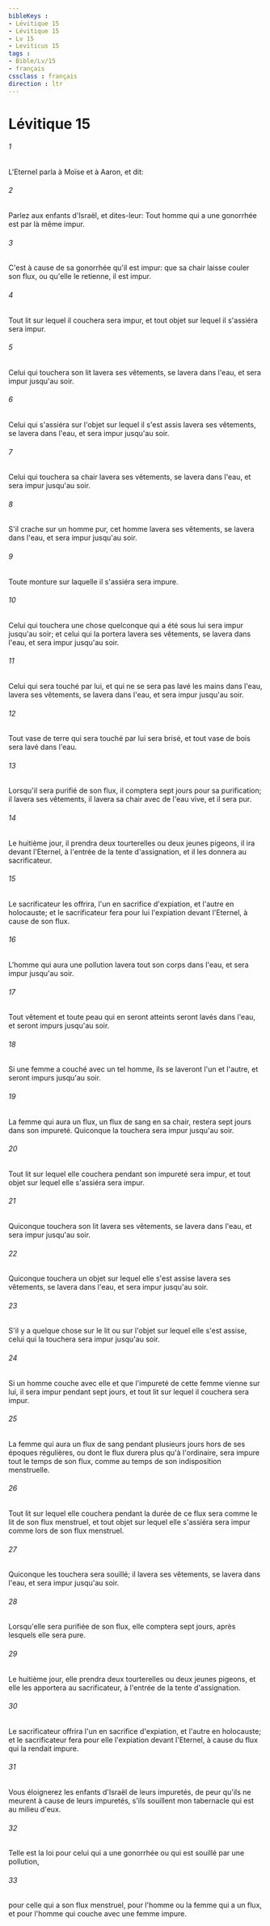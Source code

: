 ```yaml
---
bibleKeys : 
- Lévitique 15
- Lévitique 15
- Lv 15
- Leviticus 15
tags : 
- Bible/Lv/15
- français
cssclass : français
direction : ltr
---
```


# Lévitique 15

###### 1
L'Eternel parla à Moïse et à Aaron, et dit:
###### 2
Parlez aux enfants d'Israël, et dites-leur: Tout homme qui a une gonorrhée est par là même impur.
###### 3
C'est à cause de sa gonorrhée qu'il est impur: que sa chair laisse couler son flux, ou qu'elle le retienne, il est impur.
###### 4
Tout lit sur lequel il couchera sera impur, et tout objet sur lequel il s'assiéra sera impur.
###### 5
Celui qui touchera son lit lavera ses vêtements, se lavera dans l'eau, et sera impur jusqu'au soir.
###### 6
Celui qui s'assiéra sur l'objet sur lequel il s'est assis lavera ses vêtements, se lavera dans l'eau, et sera impur jusqu'au soir.
###### 7
Celui qui touchera sa chair lavera ses vêtements, se lavera dans l'eau, et sera impur jusqu'au soir.
###### 8
S'il crache sur un homme pur, cet homme lavera ses vêtements, se lavera dans l'eau, et sera impur jusqu'au soir.
###### 9
Toute monture sur laquelle il s'assiéra sera impure.
###### 10
Celui qui touchera une chose quelconque qui a été sous lui sera impur jusqu'au soir; et celui qui la portera lavera ses vêtements, se lavera dans l'eau, et sera impur jusqu'au soir.
###### 11
Celui qui sera touché par lui, et qui ne se sera pas lavé les mains dans l'eau, lavera ses vêtements, se lavera dans l'eau, et sera impur jusqu'au soir.
###### 12
Tout vase de terre qui sera touché par lui sera brisé, et tout vase de bois sera lavé dans l'eau.
###### 13
Lorsqu'il sera purifié de son flux, il comptera sept jours pour sa purification; il lavera ses vêtements, il lavera sa chair avec de l'eau vive, et il sera pur.
###### 14
Le huitième jour, il prendra deux tourterelles ou deux jeunes pigeons, il ira devant l'Eternel, à l'entrée de la tente d'assignation, et il les donnera au sacrificateur.
###### 15
Le sacrificateur les offrira, l'un en sacrifice d'expiation, et l'autre en holocauste; et le sacrificateur fera pour lui l'expiation devant l'Eternel, à cause de son flux.
###### 16
L'homme qui aura une pollution lavera tout son corps dans l'eau, et sera impur jusqu'au soir.
###### 17
Tout vêtement et toute peau qui en seront atteints seront lavés dans l'eau, et seront impurs jusqu'au soir.
###### 18
Si une femme a couché avec un tel homme, ils se laveront l'un et l'autre, et seront impurs jusqu'au soir.
###### 19
La femme qui aura un flux, un flux de sang en sa chair, restera sept jours dans son impureté. Quiconque la touchera sera impur jusqu'au soir.
###### 20
Tout lit sur lequel elle couchera pendant son impureté sera impur, et tout objet sur lequel elle s'assiéra sera impur.
###### 21
Quiconque touchera son lit lavera ses vêtements, se lavera dans l'eau, et sera impur jusqu'au soir.
###### 22
Quiconque touchera un objet sur lequel elle s'est assise lavera ses vêtements, se lavera dans l'eau, et sera impur jusqu'au soir.
###### 23
S'il y a quelque chose sur le lit ou sur l'objet sur lequel elle s'est assise, celui qui la touchera sera impur jusqu'au soir.
###### 24
Si un homme couche avec elle et que l'impureté de cette femme vienne sur lui, il sera impur pendant sept jours, et tout lit sur lequel il couchera sera impur.
###### 25
La femme qui aura un flux de sang pendant plusieurs jours hors de ses époques régulières, ou dont le flux durera plus qu'à l'ordinaire, sera impure tout le temps de son flux, comme au temps de son indisposition menstruelle.
###### 26
Tout lit sur lequel elle couchera pendant la durée de ce flux sera comme le lit de son flux menstruel, et tout objet sur lequel elle s'assiéra sera impur comme lors de son flux menstruel.
###### 27
Quiconque les touchera sera souillé; il lavera ses vêtements, se lavera dans l'eau, et sera impur jusqu'au soir.
###### 28
Lorsqu'elle sera purifiée de son flux, elle comptera sept jours, après lesquels elle sera pure.
###### 29
Le huitième jour, elle prendra deux tourterelles ou deux jeunes pigeons, et elle les apportera au sacrificateur, à l'entrée de la tente d'assignation.
###### 30
Le sacrificateur offrira l'un en sacrifice d'expiation, et l'autre en holocauste; et le sacrificateur fera pour elle l'expiation devant l'Eternel, à cause du flux qui la rendait impure.
###### 31
Vous éloignerez les enfants d'Israël de leurs impuretés, de peur qu'ils ne meurent à cause de leurs impuretés, s'ils souillent mon tabernacle qui est au milieu d'eux.
###### 32
Telle est la loi pour celui qui a une gonorrhée ou qui est souillé par une pollution,
###### 33
pour celle qui a son flux menstruel, pour l'homme ou la femme qui a un flux, et pour l'homme qui couche avec une femme impure.

